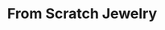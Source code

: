 ---
layout: card
category: [maker, physical]
image: /img/makers/fromscratch.jpg
img_class: round-corners
title: From Scratch Jewelry
homepage: http://www.etsy.com/shop/FromScratchJewelry
---